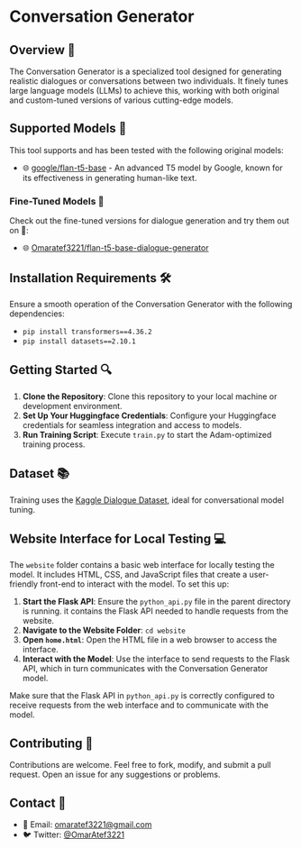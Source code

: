 # Conversation Generator

## Overview 🌟
The Conversation Generator is a specialized tool designed for generating realistic dialogues or conversations between two individuals. It finely tunes large language models (LLMs) to achieve this, working with both original and custom-tuned versions of various cutting-edge models.

## Supported Models 🚀
This tool supports and has been tested with the following original models:
- 🌐 [google/flan-t5-base](https://huggingface.co/google/flan-t5-base) - An advanced T5 model by Google, known for its effectiveness in generating human-like text.

### Fine-Tuned Models 🎯
Check out the fine-tuned versions for dialogue generation and try them out on 🤗:
- 🌐 [Omaratef3221/flan-t5-base-dialogue-generator](https://huggingface.co/Omaratef3221/flan-t5-base-dialogue-generator)

## Installation Requirements 🛠️
Ensure a smooth operation of the Conversation Generator with the following dependencies:
- `pip install transformers==4.36.2`
- `pip install datasets==2.10.1`

## Getting Started 🔍
1. **Clone the Repository**: Clone this repository to your local machine or development environment.
2. **Set Up Your Huggingface Credentials**: Configure your Huggingface credentials for seamless integration and access to models.
3. **Run Training Script**: Execute `train.py` to start the Adam-optimized training process.

## Dataset 📚
Training uses the [Kaggle Dialogue Dataset](https://www.kaggle.com/datasets/sukalp1899/dialog-summarization), ideal for conversational model tuning.

## Website Interface for Local Testing 💻
The `website` folder contains a basic web interface for locally testing the model. It includes HTML, CSS, and JavaScript files that create a user-friendly front-end to interact with the model. To set this up:

1. **Start the Flask API**: Ensure the `python_api.py` file in the parent directory is running. it contains the Flask API needed to handle requests from the website.
2. **Navigate to the Website Folder**: `cd website`
3. **Open `home.html`**: Open the HTML file in a web browser to access the interface.
4. **Interact with the Model**: Use the interface to send requests to the Flask API, which in turn communicates with the Conversation Generator model.

Make sure that the Flask API in `python_api.py` is correctly configured to receive requests from the web interface and to communicate with the model.

## Contributing 🤝
Contributions are welcome. Feel free to fork, modify, and submit a pull request. Open an issue for any suggestions or problems.

## Contact 📩
- 📧 Email: [omaratef3221@gmail.com](mailto:omaratef3221@gmail.com)
- 🐦 Twitter: [@OmarAtef3221](https://twitter.com/OmarAtef3221)
